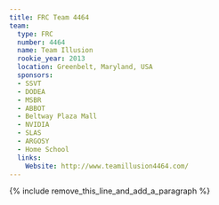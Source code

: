 ```yaml
---
title: FRC Team 4464
team:
  type: FRC
  number: 4464
  name: Team Illusion
  rookie_year: 2013
  location: Greenbelt, Maryland, USA
  sponsors:
  - SSVT
  - DODEA
  - MSBR
  - ABBOT
  - Beltway Plaza Mall
  - NVIDIA
  - SLAS
  - ARGOSY
  - Home School
  links:
    Website: http://www.teamillusion4464.com/
---
```


{% include remove_this_line_and_add_a_paragraph %}